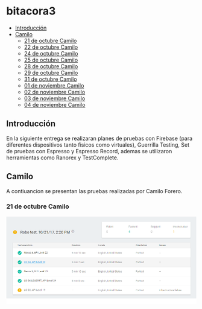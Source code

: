 # bitacora3
-  [Introducción](#introducción)
-  [Camilo](#camilo)
    -  [21 de octubre Camilo](#21_de_octubre)
    -  [22 de octubre Camilo](#22_de_octubre)
    -  [24 de octubre Camilo](#24_de_octubre)
    -  [25 de octubre Camilo](#25_de_octubre)
    -  [28 de octubre Camilo](#28_de_octubre)
    -  [29 de octubre Camilo](#29_de_octubre)
    -  [31 de octubre Camilo](#31_de_octubre)
    -  [01 de noviembre Camilo](#01_de_noviembre)
    -  [02 de noviembre Camilo](#02_de_noviembre)
    -  [03 de noviembre Camilo](#03_de_noviembre)
    -  [04 de noviembre Camilo](#04_de_noviembre)    

## Introducción
En la siguiente entrega se realizaran planes de pruebas con Firebase (para diferentes dispositivos tanto fisicos como virtuales), Guerrilla Testing, Set de pruebas con Espresso y Espresso Record, ademas se utilizaron herramientas como Ranorex y TestComplete.

## Camilo
A contiuancion se presentan las pruebas realizadas por Camilo Forero.
### 21 de octubre Camilo

![Alt text](/firebase_images/Firebase_tests_21-10-2017.jpg?raw=true "21 de octubre")


